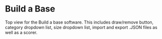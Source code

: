 # Build a Base
Top view for the Build a base software. This includes draw/remove button, category dropdown list, size dropdown list, import and export .JSON files as well as a scorer.


